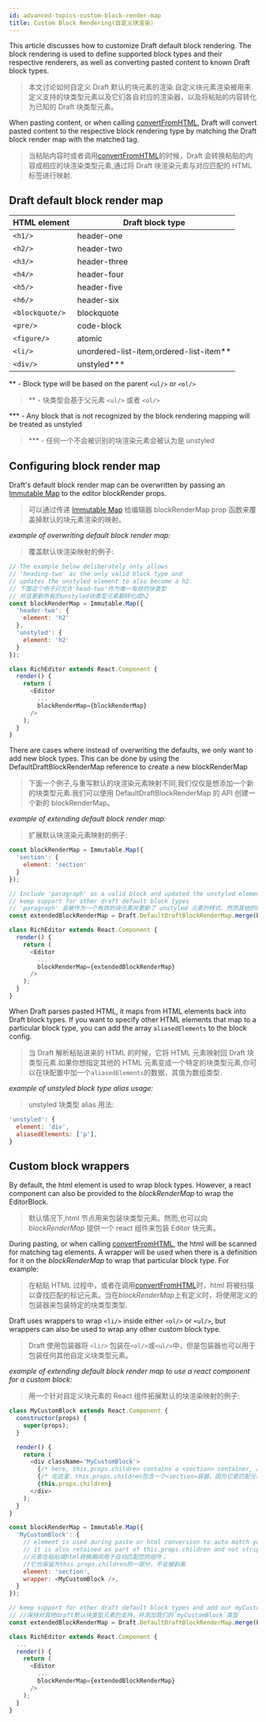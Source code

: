 ```yaml
---
id: advanced-topics-custom-block-render-map
title: Custom Block Rendering(自定义块渲染)
---
```


This article discusses how to customize Draft default block rendering.
The block rendering is used to define supported block types and their respective
renderers, as well as converting pasted content to known Draft block types.

> 本文讨论如何自定义 Draft 默认的块元素的渲染.自定义块元素渲染被用来定义支持的块类型元素以及它们各自对应的渲染器，以及将粘贴的内容转化为已知的 Draft 块类型元素。

When pasting content, or when calling
[convertFromHTML](/docs/api-reference-data-conversion#convertfromhtml),
Draft will convert pasted content to the respective block rendering type
by matching the Draft block render map with the matched tag.

> 当粘贴内容时或者调用[convertFromHTML](/docs/api-reference-data-conversion#convertfromhtml)的时候，Draft 会转换粘贴的内容成相应的块渲染类型元素,通过将 Draft 块渲染元素与对应匹配的 HTML 标签进行映射.

## Draft default block render map

| HTML element    | Draft block type                          |
| --------------- | ----------------------------------------- |
| `<h1/>`         | header-one                                |
| `<h2/>`         | header-two                                |
| `<h3/>`         | header-three                              |
| `<h4/>`         | header-four                               |
| `<h5/>`         | header-five                               |
| `<h6/>`         | header-six                                |
| `<blockquote/>` | blockquote                                |
| `<pre/>`        | code-block                                |
| `<figure/>`     | atomic                                    |
| `<li/>`         | unordered-list-item,ordered-list-item\*\* |
| `<div/>`        | unstyled\*\*\*                            |

\*\* - Block type will be based on the parent `<ul/>` or `<ol/>`

> \*\* - 块类型会基于父元素 `<ul/>` 或者 `<ol/>`

\*\*\* - Any block that is not recognized by the block rendering mapping will be treated as unstyled

> \*\*\* - 任何一个不会被识别的块渲染元素会被认为是 unstyled

## Configuring block render map

Draft's default block render map can be overwritten by passing an
[Immutable Map](https://web.archive.org/web/20150623131347/http://facebook.github.io:80/immutable-js/docs/#/Map) to
the editor blockRender props.

> 可以通过传递 [Immutable Map](https://web.archive.org/web/20150623131347/http://facebook.github.io:80/immutable-js/docs/#/Map) 给编辑器 blockRenderMap prop 函数来覆盖掉默认的块元素渲染的映射。

_example of overwriting default block render map:_

> 覆盖默认块渲染映射的例子:

```js
// The example below deliberately only allows
// 'heading-two' as the only valid block type and
// updates the unstyled element to also become a h2.
// 下面这个例子只允许'head-two'作为唯一有效的块类型
// 并且更新所有的unstyled块类型元素都转化成h2
const blockRenderMap = Immutable.Map({
  'header-two': {
    element: 'h2'
  },
  'unstyled': {
    element: 'h2'
  }
});

class RichEditor extends React.Component {
  render() {
    return (
      <Editor
        ...
        blockRenderMap={blockRenderMap}
      />
    );
  }
}
```

There are cases where instead of overwriting the defaults, we only want to add new block types.
This can be done by using the DefaultDraftBlockRenderMap reference to create a new blockRenderMap

> 下面一个例子,与重写默认的块渲染元素映射不同,我们仅仅是想添加一个新的块类型元素.我们可以使用 DefaultDraftBlockRenderMap 的 API 创建一个新的 blockRenderMap。

_example of extending default block render map:_

> 扩展默认块渲染元素映射的例子:

```js
const blockRenderMap = Immutable.Map({
  'section': {
    element: 'section'
  }
});

// Include 'paragraph' as a valid block and updated the unstyled element but
// keep support for other draft default block types
// 'paragraph' 会被作为一个有效的块元素并更新了 unstyled 元素的样式，然而其他的默认块类型依然会被支持
const extendedBlockRenderMap = Draft.DefaultDraftBlockRenderMap.merge(blockRenderMap);

class RichEditor extends React.Component {
  render() {
    return (
      <Editor
        ...
        blockRenderMap={extendedBlockRenderMap}
      />
    );
  }
}
```

When Draft parses pasted HTML, it maps from HTML elements back into
Draft block types. If you want to specify other HTML elements that map to a
particular block type, you can add the array `aliasedElements` to the block config.

> 当 Draft 解析粘贴进来的 HTML 的时候，它将 HTML 元素映射回 Draft 块类型元素.如果你想指定其他的 HTML 元素变成一个特定的块类型元素,你可以在块配置中加一个`aliasedElements`的数据，其值为数组类型.

_example of unstyled block type alias usage:_

> unstyled 块类型 alias 用法:

```js
'unstyled': {
  element: 'div',
  aliasedElements: ['p'],
}
```

## Custom block wrappers

By default, the html element is used to wrap block types. However, a react component
can also be provided to the _blockRenderMap_ to wrap the EditorBlock.

> 默认情况下,html 节点用来包装块类型元素。然而,也可以向 _blockRenderMap_ 提供一个 react 组件来包装 Editor 块元素。

During pasting, or when calling
[convertFromHTML](/docs/api-reference-data-conversion#convertfromhtml),
the html will be scanned for matching tag elements. A wrapper will be used when there is a definition for
it on the _blockRenderMap_ to wrap that particular block type. For example:

> 在粘贴 HTML 过程中，或者在调用[convertFromHTML](/docs/api-reference-data-conversion#convertfromhtml)时，html 将被扫描以查找匹配的标记元素。当在*blockRenderMap*上有定义时，将使用定义的包装器来包装特定的块类型类型.

Draft uses wrappers to wrap `<li/>` inside either `<ol/>` or `<ul/>`, but wrappers can also be used
to wrap any other custom block type.

> Draft 使用包装器将 `<li/>` 包装在`<ol/>`或`<ul/>`中，但是包装器也可以用于包装任何其他自定义块类型元素。

_example of extending default block render map to use a react component for a custom block:_

> 用一个针对自定义块元素的 React 组件拓展默认的块渲染映射的例子:

```js
class MyCustomBlock extends React.Component {
  constructor(props) {
    super(props);
  }

  render() {
    return (
      <div className='MyCustomBlock'>
        {/* here, this.props.children contains a <section> container, as that was the matching element */}
        {/* 在这里，this.props.children包含一个<section>容器，因为它是匹配元素  */}
        {this.props.children}
      </div>
    );
  }
}

const blockRenderMap = Immutable.Map({
  'MyCustomBlock': {
    // element is used during paste or html conversion to auto match your component;
    // it is also retained as part of this.props.children and not stripped out
    //元素在粘贴或html转换期间用于自动匹配您的组件；
    //它也保留为this.props.children的一部分，不会被剥离
    element: 'section',
    wrapper: <MyCustomBlock />,
  }
});

// keep support for other draft default block types and add our myCustomBlock type
// //保持对其他draft默认块类型元素的支持，并添加我们的`myCustomBlock`类型
const extendedBlockRenderMap = Draft.DefaultDraftBlockRenderMap.merge(blockRenderMap);

class RichEditor extends React.Component {
  ...
  render() {
    return (
      <Editor
        ...
        blockRenderMap={extendedBlockRenderMap}
      />
    );
  }
}
```
